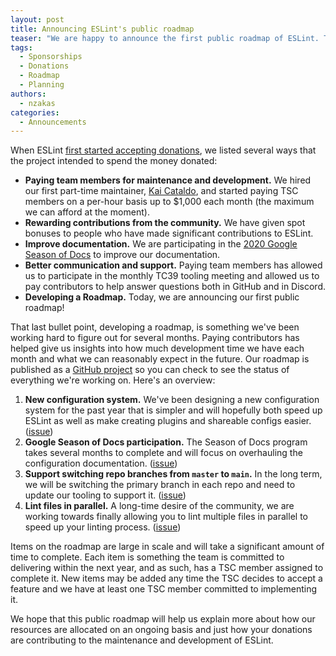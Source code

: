 ```yaml
---
layout: post
title: Announcing ESLint's public roadmap
teaser: "We are happy to announce the first public roadmap of ESLint. Thanks to donations and involved contributors, we have been able to plan development time and future expectations. We hope that this will help to give a better idea of our ongoing resource allocation and how your donations contribute to the project."
tags:
  - Sponsorships
  - Donations
  - Roadmap
  - Planning
authors:
  - nzakas 
categories:
  - Announcements
---
```


When ESLint [first started accepting donations](https://eslint.org/blog/2019/02/funding-eslint-future), we listed several ways that the project intended to spend the money donated:

* **Paying team members for maintenance and development.** We hired our first part-time maintainer, [Kai Cataldo](https://github.com/kaicataldo), and started paying TSC members on a per-hour basis up to $1,000 each month (the maximum we can afford at the moment).
* **Rewarding contributions from the community.** We have given spot bonuses to people who have made significant contributions to ESLint.
* **Improve documentation.** We are participating in the [2020 Google Season of Docs](https://eslint.org/blog/2020/08/eslint-google-season-of-docs-project-writer) to improve our documentation.
* **Better communication and support.** Paying team members has allowed us to participate in the monthly TC39 tooling meeting and allowed us to pay contributors to help answer questions both in GitHub and in Discord.
* **Developing a Roadmap.** Today, we are announcing our first public roadmap!

That last bullet point, developing a roadmap, is something we've been working hard to figure out for several months. Paying contributors has helped give us insights into how much development time we have each month and what we can reasonably expect in the future. Our roadmap is published as a [GitHub project](https://github.com/orgs/eslint/projects/1) so you can check to see the status of everything we're working on. Here's an overview:

1. **New configuration system.** We've been designing a new configuration system for the past year that is simpler and will hopefully both speed up ESLint as well as make creating plugins and shareable configs easier. ([issue](https://github.com/eslint/eslint/issues/13481))
1. **Google Season of Docs participation.** The Season of Docs program takes several months to complete and will focus on overhauling the configuration documentation. ([issue](https://github.com/eslint/eslint/issues/13130))
1. **Support switching repo branches from `master` to `main`.** In the long term, we will be switching the primary branch in each repo and need to update our tooling to support it. ([issue](https://github.com/eslint/eslint-release/issues/42))
1. **Lint files in parallel.** A long-time desire of the community, we are working towards finally allowing you to lint multiple files in parallel to speed up your linting process. ([issue](https://github.com/eslint/eslint/issues/3565))

Items on the roadmap are large in scale and will take a significant amount of time to complete. Each item is something the team is committed to delivering within the next year, and as such, has a TSC member assigned to complete it. New items may be added any time the TSC decides to accept a feature and we have at least one TSC member committed to implementing it.

We hope that this public roadmap will help us explain more about how our resources are allocated on an ongoing basis and just how your donations are contributing to the maintenance and development of ESLint.

